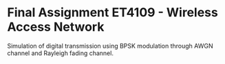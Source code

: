 # Final Assignment ET4109 - Wireless Access Network
Simulation of digital transmission using BPSK modulation through AWGN channel and Rayleigh fading channel.   

